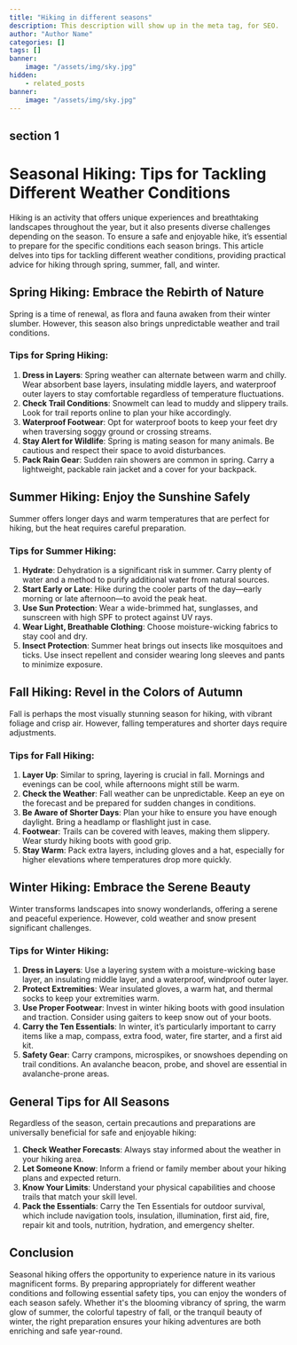 ```yaml
---
title: "Hiking in different seasons"
description: This description will show up in the meta tag, for SEO.
author: "Author Name"
categories: []
tags: []
banner:
    image: "/assets/img/sky.jpg"
hidden:
    - related_posts
banner:
    image: "/assets/img/sky.jpg"
---
```



## section 1

# Seasonal Hiking: Tips for Tackling Different Weather Conditions

Hiking is an activity that offers unique experiences and breathtaking landscapes throughout the year, but it also presents diverse challenges depending on the season. To ensure a safe and enjoyable hike, it’s essential to prepare for the specific conditions each season brings. This article delves into tips for tackling different weather conditions, providing practical advice for hiking through spring, summer, fall, and winter.

## Spring Hiking: Embrace the Rebirth of Nature

Spring is a time of renewal, as flora and fauna awaken from their winter slumber. However, this season also brings unpredictable weather and trail conditions.

### Tips for Spring Hiking:

1.  **Dress in Layers**: Spring weather can alternate between warm and chilly. Wear absorbent base layers, insulating middle layers, and waterproof outer layers to stay comfortable regardless of temperature fluctuations.
2.  **Check Trail Conditions**: Snowmelt can lead to muddy and slippery trails. Look for trail reports online to plan your hike accordingly.
3.  **Waterproof Footwear**: Opt for waterproof boots to keep your feet dry when traversing soggy ground or crossing streams.
4.  **Stay Alert for Wildlife**: Spring is mating season for many animals. Be cautious and respect their space to avoid disturbances.
5.  **Pack Rain Gear**: Sudden rain showers are common in spring. Carry a lightweight, packable rain jacket and a cover for your backpack.

## Summer Hiking: Enjoy the Sunshine Safely

Summer offers longer days and warm temperatures that are perfect for hiking, but the heat requires careful preparation.

### Tips for Summer Hiking:

1.  **Hydrate**: Dehydration is a significant risk in summer. Carry plenty of water and a method to purify additional water from natural sources.
2.  **Start Early or Late**: Hike during the cooler parts of the day—early morning or late afternoon—to avoid the peak heat.
3.  **Use Sun Protection**: Wear a wide-brimmed hat, sunglasses, and sunscreen with high SPF to protect against UV rays.
4.  **Wear Light, Breathable Clothing**: Choose moisture-wicking fabrics to stay cool and dry.
5.  **Insect Protection**: Summer heat brings out insects like mosquitoes and ticks. Use insect repellent and consider wearing long sleeves and pants to minimize exposure.

## Fall Hiking: Revel in the Colors of Autumn

Fall is perhaps the most visually stunning season for hiking, with vibrant foliage and crisp air. However, falling temperatures and shorter days require adjustments.

### Tips for Fall Hiking:

1.  **Layer Up**: Similar to spring, layering is crucial in fall. Mornings and evenings can be cool, while afternoons might still be warm.
2.  **Check the Weather**: Fall weather can be unpredictable. Keep an eye on the forecast and be prepared for sudden changes in conditions.
3.  **Be Aware of Shorter Days**: Plan your hike to ensure you have enough daylight. Bring a headlamp or flashlight just in case.
4.  **Footwear**: Trails can be covered with leaves, making them slippery. Wear sturdy hiking boots with good grip.
5.  **Stay Warm**: Pack extra layers, including gloves and a hat, especially for higher elevations where temperatures drop more quickly.

## Winter Hiking: Embrace the Serene Beauty

Winter transforms landscapes into snowy wonderlands, offering a serene and peaceful experience. However, cold weather and snow present significant challenges.

### Tips for Winter Hiking:

1.  **Dress in Layers**: Use a layering system with a moisture-wicking base layer, an insulating middle layer, and a waterproof, windproof outer layer.
2.  **Protect Extremities**: Wear insulated gloves, a warm hat, and thermal socks to keep your extremities warm.
3.  **Use Proper Footwear**: Invest in winter hiking boots with good insulation and traction. Consider using gaiters to keep snow out of your boots.
4.  **Carry the Ten Essentials**: In winter, it’s particularly important to carry items like a map, compass, extra food, water, fire starter, and a first aid kit.
5.  **Safety Gear**: Carry crampons, microspikes, or snowshoes depending on trail conditions. An avalanche beacon, probe, and shovel are essential in avalanche-prone areas.

## General Tips for All Seasons

Regardless of the season, certain precautions and preparations are universally beneficial for safe and enjoyable hiking:

1.  **Check Weather Forecasts**: Always stay informed about the weather in your hiking area.
2.  **Let Someone Know**: Inform a friend or family member about your hiking plans and expected return.
3.  **Know Your Limits**: Understand your physical capabilities and choose trails that match your skill level.
4.  **Pack the Essentials**: Carry the Ten Essentials for outdoor survival, which include navigation tools, insulation, illumination, first aid, fire, repair kit and tools, nutrition, hydration, and emergency shelter.

## Conclusion

Seasonal hiking offers the opportunity to experience nature in its various magnificent forms. By preparing appropriately for different weather conditions and following essential safety tips, you can enjoy the wonders of each season safely. Whether it's the blooming vibrancy of spring, the warm glow of summer, the colorful tapestry of fall, or the tranquil beauty of winter, the right preparation ensures your hiking adventures are both enriching and safe year-round.
